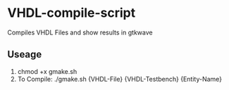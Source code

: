 # VHDL-compile-script
Compiles VHDL Files and show results in gtkwave

## Useage
1. chmod +x gmake.sh
2. To Compile: ./gmake.sh {VHDL-File} {VHDL-Testbench} {Entity-Name}
